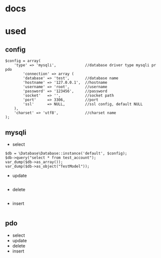 # docs

# used

## config
```
$config = array(
    'type' => 'mysqli',             //database driver type mysqli pr pdo
        'connection' => array (
        'database' => 'test',       //database name
        'hostname' => '127.0.0.1',  //hostname
        'username' => 'root',       //username
        'password' => '123456',     //password
        'socket'   => '',           //socket path
        'port'     => 3306,         //port
        'ssl'      => NULL,         //ssl config, default NULL
    ),
    'charset' => 'utf8',            //charset name
);

```

## mysqli
- select
```
$db = \Database\Database::instance('default', $config);
$db->query("select * from test_account");
var_dump($db->as_array());
var_dump($db->as_object("TestModel"));
```
- update
```

```
- delete
```

```
- insert
```

```
## pdo
- select
- update
- delete
- insert